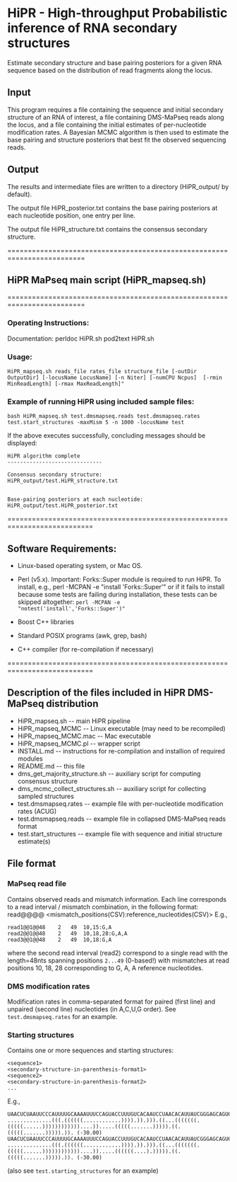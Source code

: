 
# HiPR - High-throughput Probabilistic inference of RNA secondary structures 

Estimate secondary structure and base pairing posteriors for a given RNA sequence based on the distribution of read fragments along the locus.

## Input
This program requires a file containing the sequence and initial secondary structure of an RNA of interest, a file containing DMS-MaPseq reads along the locus, and a file containing the initial estimates of per-nucleotide modification rates. A Bayesian MCMC algorithm is then used to estimate the base pairing and structure posteriors that best fit the observed sequencing reads.

## Output
The results and intermediate files are written to a directory (HiPR_output/ by default).

The output file HiPR_posterior.txt contains the base pairing posteriors at each nucleotide position, one entry per line.

The output file HiPR_structure.txt contains the consensus secondary structure.

=========================================================================
## HiPR MaPseq main script (HiPR_mapseq.sh)

=========================================================================
### Operating Instructions:

Documentation:
perldoc HiPR.sh
pod2text HiPR.sh

### Usage:
```
HiPR_mapseq.sh reads_file rates_file structure_file [-outDir OutputDir] [-locusName LocusName] [-n Niter] [-numCPU Ncpus]  [-rmin MinReadLength] [-rmax MaxReadLength]"
```

### Example of running HiPR using included sample files:
```
bash HiPR_mapseq.sh test.dmsmapseq.reads test.dmsmapseq.rates test.start_structures -maxMism 5 -n 1000 -locusName test
```

If the above executes successfully, concluding messages should be displayed:
```
HiPR algorithm complete
------------------------------

Consensus secondary structure:
HiPR_output/test.HiPR_structure.txt


Base-pairing posteriors at each nucleotide:
HiPR_output/test.HiPR_posterior.txt
```

===========================================================================
## Software Requirements:
- Linux-based operating system, or Mac OS.
- Perl (v5.x). Important: Forks::Super module is required to run HiPR. To install, e.g., perl -MCPAN -e "install 'Forks::Super'" or if it fails to install because some tests are failing during installation, these tests can be skipped altogether: ```perl -MCPAN -e "notest('install','Forks::Super')"```

- Boost C++ libraries  
- Standard POSIX programs (awk, grep, bash)
- C++ compiler (for re-compilation if necessary)

===========================================================================
## Description of the files included in HiPR DMS-MaPseq distribution

- HiPR_mapseq.sh -- main HiPR pipeline
- HiPR_mapseq_MCMC -- Linux executable (may need to be recompiled)
- HiPR_mapseq_MCMC.mac -- Mac executable
- HiPR_mapseq_MCMC.pl -- wrapper script 
- INSTALL.md -- instructions for re-compilation and installion of required modules
- README.md -- this file
- dms_get_majority_structure.sh -- auxiliary script for computing consensus structure
- dms_mcmc_collect_structures.sh -- auxiliary script for collecting sampled structures
- test.dmsmapseq.rates -- example file with per-nucleotide modification rates (ACUG)
- test.dmsmapseq.reads -- example file in collapsed DMS-MaPseq reads format
- test.start_structures -- example file with sequence and initial structure estimate(s)

## File format

### MaPseq read file
Contains observed reads and mismatch information.
Each line corresponds to a read interval / mismatch combination, in the following format:
read<ReadNumber>@@<ReadCount>@@<ReadLength> <ReadStart0> <ReadEnd0> <mismatch_positions(CSV):reference_nucleotides(CSV)>
E.g.,
```
read1@@1@@48	2	49	10,15:G,A
read2@@1@@48	2	49	10,18,28:G,A,A
read3@@1@@48	2	49	10,18:G,A
```
where the second read interval (read2) correspond to a single read with the length=48nts spanning positions `2...49` (0-based!) with mismatches at read positions 10, 18, 28 corresponding to G, A, A reference nucleotides.

### DMS modification rates
Modification rates in comma-separated format for paired (first line) and unpaired (second line) nucleotides (in A,C,U,G order).
See `test.dmsmapseq.rates` for an example.

### Starting structures

Contains one or more sequences and starting structures:
```
<sequence1>
<secondary-structure-in-parenthesis-format1>
<sequence2>
<secondary-structure-in-parenthesis-format2>
...
```
E.g.,
```
UAACUCUAAUUCCCAUUUUGCAAAAUUUCCAGUACCUUUGUCACAAUCCUAACACAUUAUCGGGAGCAGUGUCUUCCAUAAUGUAUAAAGAACAAGGUAGUUUUUACCUACCACAGUGUCUGUAUCGGAGACAGUGA
..............(((.((((((............)))).)).))).((...(((((((.(((((......))))))))))))....)).....(((((.......))))).((.(((((.......))))).)). (-30.00)
UAACUCUAAUUCCCAUUUUGCAAAAUUUCCAGUACCUUUGUCACAAUCCUAACACAUUAUCGGGAGCAGUGUCUUCCAUAAUGUAUAAAGAACAAGGUAGUUUUUACCUACCACAGUGUCUGUAUCGGAGACAGUGA
..............(((.((((((............)))).)).))).((...(((((((.(((((......))))))))))))....)).....((((((....).))))).((.(((((.......))))).)). (-30.00)
```
(also see `test.starting_structures` for an example)
